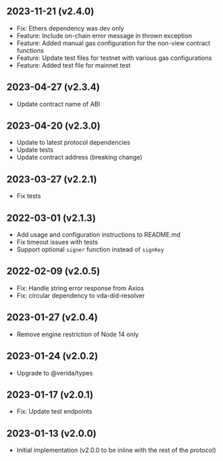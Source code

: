 2023-11-21 (v2.4.0)
-------------------

- Fix: Ethers dependency was dev only
- Feature: Include on-chain error message in thrown exception
- Feature: Added manual gas configuration for the non-view contract functions
- Feature: Update test files for testnet with various gas configurations
- Feature: Added test file for mainnet test

2023-04-27 (v2.3.4)
-------------------

- Update contract name of ABI

2023-04-20 (v2.3.0)
-------------------

- Update to latest protocol dependencies
- Update tests
- Update contract address (breaking change)

2023-03-27 (v2.2.1)
-------------------

- Fix tests

2022-03-01 (v2.1.3)
-------------------

- Add usage and configuration instructions to README.md
- Fix timeout issues with tests
- Support optional `signer` function instead of `signKey`

2022-02-09 (v2.0.5)
-------------------

- Fix: Handle string error response from Axios
- Fix: circular dependency to vda-did-resolver

2023-01-27 (v2.0.4)
-------------------

- Remove engine restriction of Node 14 only

2023-01-24 (v2.0.2)
-------------------

- Upgrade to @verida/types

2023-01-17 (v2.0.1)
-------------------

- Fix: Update test endpoints

2023-01-13 (v2.0.0)
-------------------

- Initial implementation (v2.0.0 to be inline with the rest of the protocol)